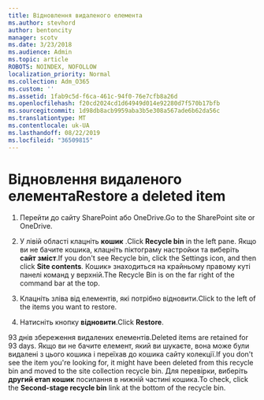 ```yaml
---
title: Відновлення видаленого елемента
ms.author: stevhord
author: bentoncity
manager: scotv
ms.date: 3/23/2018
ms.audience: Admin
ms.topic: article
ROBOTS: NOINDEX, NOFOLLOW
localization_priority: Normal
ms.collection: Adm_O365
ms.custom: ''
ms.assetid: 1fab9c5d-f6ca-461c-94f0-76e7cfb8a26d
ms.openlocfilehash: f20cd2024cd1d64949d014e92280d7f570b17bfb
ms.sourcegitcommit: 1d98db8acb9959aba3b5e308a567ade6b62da56c
ms.translationtype: MT
ms.contentlocale: uk-UA
ms.lasthandoff: 08/22/2019
ms.locfileid: "36509815"
---
```

# <a name="restore-a-deleted-item"></a><span data-ttu-id="f0f75-102">Відновлення видаленого елемента</span><span class="sxs-lookup"><span data-stu-id="f0f75-102">Restore a deleted item</span></span>

1. <span data-ttu-id="f0f75-103">Перейти до сайту SharePoint або OneDrive.</span><span class="sxs-lookup"><span data-stu-id="f0f75-103">Go to the SharePoint site or OneDrive.</span></span>
    
2. <span data-ttu-id="f0f75-104">У лівій області клацніть **кошик** .</span><span class="sxs-lookup"><span data-stu-id="f0f75-104">Click **Recycle bin** in the left pane.</span></span> <span data-ttu-id="f0f75-105">Якщо ви не бачите кошика, клацніть піктограму настройки та виберіть **сайт зміст**.</span><span class="sxs-lookup"><span data-stu-id="f0f75-105">If you don't see Recycle bin, click the Settings icon, and then click **Site contents**.</span></span> <span data-ttu-id="f0f75-106">Кошик» знаходиться на крайньому правому куті панелі команд у верхній.</span><span class="sxs-lookup"><span data-stu-id="f0f75-106">The Recycle Bin is on the far right of the command bar at the top.</span></span>
    
3. <span data-ttu-id="f0f75-107">Клацніть зліва від елементів, які потрібно відновити.</span><span class="sxs-lookup"><span data-stu-id="f0f75-107">Click to the left of the items you want to restore.</span></span>
    
4. <span data-ttu-id="f0f75-108">Натисніть кнопку **відновити**.</span><span class="sxs-lookup"><span data-stu-id="f0f75-108">Click **Restore**.</span></span>
    
<span data-ttu-id="f0f75-109">93 днів збереження видалених елементів.</span><span class="sxs-lookup"><span data-stu-id="f0f75-109">Deleted items are retained for 93 days.</span></span> <span data-ttu-id="f0f75-110">Якщо ви не бачите елемент, який ви шукаєте, вона може були видалені з цього кошика і переїхав до кошика сайту колекції.</span><span class="sxs-lookup"><span data-stu-id="f0f75-110">If you don't see the item you're looking for, it might have been deleted from this recycle bin and moved to the site collection recycle bin.</span></span> <span data-ttu-id="f0f75-111">Для перевірки, виберіть **другий етап кошик** посилання в нижній частині кошика.</span><span class="sxs-lookup"><span data-stu-id="f0f75-111">To check, click the **Second-stage recycle bin** link at the bottom of the recycle bin.</span></span> 
  

